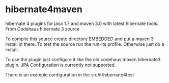 # hibernate4maven
hibernate 4 plugins for java 1.7 and maven 3.0 with latest hibernate tools. From Codehaus hibernate 3 source

To compile this source create directory EMBEDDED and put a maven 3 install in there. 
To test the source run the run-its profile. 
Otherwise just do a install. 

To use the plugin just configure it like the old codehaus maven hibernate3 plugin. 
JPA Configuration is currently not supported.

There is an example configuration in the src/it/hibernate4test

